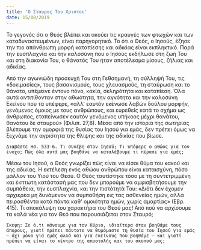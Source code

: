```yaml
---
title: 'Ο Σταυρος Του Χριστου'
date: 15/08/2019
---
```


Το γεγονός ότι ο Θεός βλέπει και ακούει τις κραυγές των φτωχών και των καταδυναστευμένων, είναι παρηγορητικό. Το ότι ο Θεός, ο Ιησούς, έζησε την πιο απάνθρωπη μορφή καταπίεσης και αδικίας είναι εκπληκτικό. Παρά την ευσπλαχνία και την καλοσύνη που ο Ιησούς εκδήλωσε στη ζωή Του και στη διακονία Του, ο θάνατός Του ήταν αποτέλεσμα μίσους, ζήλιας και αδικίας.

Από την αγωνιώδη προσευχή Του στη Γεθσημανή, τη σύλληψή Του, τις «δοκιμασίες», τους βασανισμούς, τους χλευασμούς, τη σταύρωση και το θάνατο, υπέμεινε έντονο πόνο, κακία, σκληρότητα και καταπίεση. Όλα αυτά αντιτίθονταν στην αθωότητα, την αγνότητα και την καλοσύνη Εκείνου που τα υπέφερε, «αλλ' εαυτόν εκένωσε λαβών δούλου μορφήν, γενόμενος όμοιος με τους ανθρώπους, και ευρεθείς κατά το σχήμα ως άνθρωπος, εταπείνωσεν εαυτόν γενόμενος υπήκοος μέχρι θανάτου, θανάτου δε σταυρού» (Φιλιπ. 27,8). Μέσα από την ιστορία της σωτηρίας βλέπουμε την ομορφιά της θυσίας του Ιησού για εμάς, δεν πρέπει όμως να ξεχνάμε την αγριότητα της θλίψης και της αδικίας που βίωσε.

`Διαβάστε Ησ. 533-6. Τι συνέβη στον Ιησού; Τι υπέφερε ο αθώος για τον ένοχο; Πώς όλα αυτά μας βοηθάνε να καταλάβουμε τι πέρασε για εμάς;`

Μέσω του Ιησού, ο Θεός γνωρίζει πώς είναι να είσαι θύμα του κακού και της αδικίας. Η εκτέλεση ενός αθώου ανθρώπου είναι καταισχύνη, πόσο μάλλον του Υιού του Θεού. Ο Θεός ταυτίστηκε τόσο με τη συντετριμμένη και έκπτωτη κατάστασή μας που δεν μπορούμε να αμφισβητήσουμε την συμπάθεια, την ευσπλαχνία, και την πιστότητά Του: «Διότι δεν έχομεν αρχιερέα μη δυνάμενον να συμπαθήση εις τας ασθενείας ημών, αλλά πειρασθέντα κατά πάντα καθ' ομοιότητα ημών, χωρίς αμαρτίας» (Εβρ. 415). Τι αποκάλυψη του χαρακτήρα του Θεού μας! Από πού να αρχίσουμε τα καλά νέα για τον Θεό που παρουσιάζεται στον Σταυρό;

`Σκεψη: Σε ό,τι κάνουμε για τον Κύριο, ιδιαίτερα όταν βοηθάμε τους άπορους, γιατί πρέπει πάντοτε να θυμόμαστε τη θυσία του Ιησού για εμάς – όχι μόνο για εμάς αλλά και για εκείνους που βοηθάμε – και γιατί πρέπει να είναι το κέντρο της αποστολής και του σκοπού μας;`